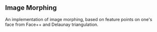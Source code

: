 ## Image Morphing
An implementation of image morphing, based on feature points on one's face from Face++ and Delaunay triangulation.
